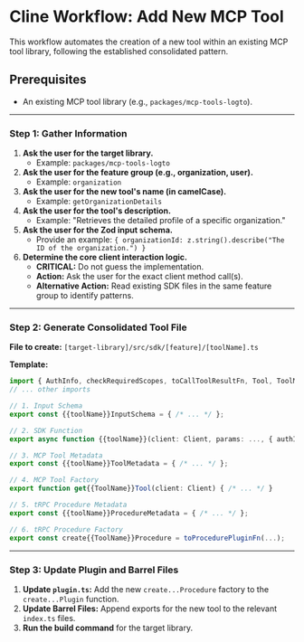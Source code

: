 # Cline Workflow: Add New MCP Tool

This workflow automates the creation of a new tool within an existing MCP tool library, following the established consolidated pattern.

## Prerequisites

- An existing MCP tool library (e.g., `packages/mcp-tools-logto`).

---

### **Step 1: Gather Information**

1.  **Ask the user for the target library.**
    -   Example: `packages/mcp-tools-logto`
2.  **Ask the user for the feature group (e.g., organization, user).**
    -   Example: `organization`
3.  **Ask the user for the new tool's name (in camelCase).**
    -   Example: `getOrganizationDetails`
4.  **Ask the user for the tool's description.**
    -   Example: "Retrieves the detailed profile of a specific organization."
5.  **Ask the user for the Zod input schema.**
    -   Provide an example: `{ organizationId: z.string().describe("The ID of the organization.") }`
6.  **Determine the core client interaction logic.**
    -   **CRITICAL:** Do not guess the implementation.
    -   **Action:** Ask the user for the exact client method call(s).
    -   **Alternative Action:** Read existing SDK files in the same feature group to identify patterns.

---

### **Step 2: Generate Consolidated Tool File**

**File to create:** `[target-library]/src/sdk/[feature]/[toolName].ts`

**Template:**
```typescript
import { AuthInfo, checkRequiredScopes, toCallToolResultFn, Tool, ToolMetadata, toProcedurePluginFn } from "@coeus-agent/mcp-tools-base";
// ... other imports

// 1. Input Schema
export const {{toolName}}InputSchema = { /* ... */ };

// 2. SDK Function
export async function {{toolName}}(client: Client, params: ..., { authInfo }: { authInfo: AuthInfo }) { /* ... */ }

// 3. MCP Tool Metadata
export const {{toolName}}ToolMetadata = { /* ... */ };

// 4. MCP Tool Factory
export function get{{ToolName}}Tool(client: Client) { /* ... */ }

// 5. tRPC Procedure Metadata
export const {{toolName}}ProcedureMetadata = { /* ... */ };

// 6. tRPC Procedure Factory
export const create{{ToolName}}Procedure = toProcedurePluginFn(...);
```

---

### **Step 3: Update Plugin and Barrel Files**

1.  **Update `plugin.ts`:** Add the new `create...Procedure` factory to the `create...Plugin` function.
2.  **Update Barrel Files:** Append exports for the new tool to the relevant `index.ts` files.
3.  **Run the build command** for the target library.
